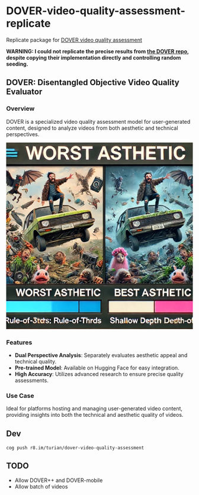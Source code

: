 # DOVER-video-quality-assessment-replicate

Replicate package for [DOVER video quality assessment](https://github.com/VQAssessment/DOVER)

**WARNING: I could not replicate the precise results from [the DOVER
repo](https://github.com/VQAssessment/DOVER/blob/master/evaluate_one_video.py),
despite copying their implementation directly and controlling random
seeding.**

## DOVER: Disentangled Objective Video Quality Evaluator

### Overview

DOVER is a specialized video quality assessment model for user-generated
content, designed to analyze videos from both aesthetic and technical
perspectives.

![Fig](DOVER-DALLE.jpg)

### Features
- **Dual Perspective Analysis**: Separately evaluates aesthetic appeal and technical quality.
- **Pre-trained Model**: Available on Hugging Face for easy integration.
- **High Accuracy**: Utilizes advanced research to ensure precise quality assessments.

### Use Case

Ideal for platforms hosting and managing user-generated video
content, providing insights into both the technical and aesthetic
quality of videos.

## Dev

```
cog push r8.im/turian/dover-video-quality-assessment
```

## TODO
* Allow DOVER++ and DOVER-mobile
* Allow batch of videos
